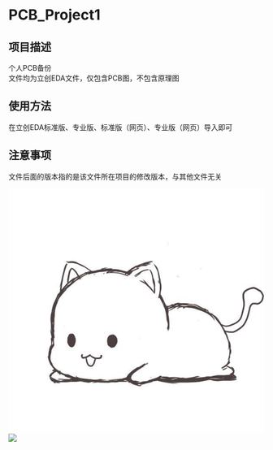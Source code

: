 # PCB_Project1
## 项目描述
个人PCB备份<br>
文件均为立创EDA文件，仅包含PCB图，不包含原理图<br>
## 使用方法
在立创EDA标准版、专业版、标准版（网页）、专业版（网页）导入即可<br>
## 注意事项
文件后面的版本指的是该文件所在项目的修改版本，与其他文件无关

![](https://github.com/Harvey8665/Data_Share/blob/main/1.jpeg)<br>
![](https://img.qzrx.net/uploadimg/image/20210923/20210923092834_87650.jpg)
